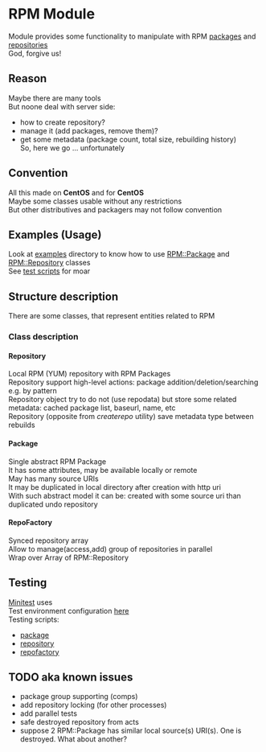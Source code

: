 RPM Module
==========
Module provides some functionality to manipulate with RPM [packages](README.md\#package) and [repositories](README.md\#repository)  
God, forgive us!  

Reason
------
Maybe there are many tools  
But noone deal with server side:  
- how to create repository?  
- manage it (add packages, remove them)?  
- get some metadata (package count, total size, rebuilding history)  
So, here we go ... unfortunately  

Convention
----------
All this made on **CentOS** and for **CentOS**  
Maybe some classes usable without any restrictions  
But other distributives and packagers may not follow convention  

Examples (Usage)
----------------
Look at [examples](examples) directory to know how to use [RPM::Package](examples/package.rb) and [RPM::Repository](examples/repository.rb) classes  
See [test scripts](test) for moar  

Structure description
---------------------
There are some classes, that represent entities related to RPM

### Class description
#### Repository
Local RPM (YUM) repository with RPM Packages  
Repository support high-level actions: package addition/deletion/searching e.g. by pattern  
Repository object try to do not (use repodata) but store some related metadata: cached package list, baseurl, name, etc  
Repository (opposite from *createrepo* utility) save metadata type between rebuilds  

#### Package
Single abstract RPM Package  
It has some attributes, may be available locally or remote  
May has many source URIs  
It may be duplicated in local directory after creation with http uri  
With such abstract model it can be: created with some source uri than duplicated undo repository  

#### RepoFactory
Synced repository array  
Allow to manage(access,add) group of repositories in parallel  
Wrap over Array of RPM::Repository

Testing
-------
[Minitest](https://github.com/seattlerb/minitest) uses  
Test environment configuration [here](test/env.rb)  
Testing scripts:  
- [package](test/package.rb)  
- [repository](test/repository.rb)  
- [repofactory](test/repofactory.rb)  

TODO aka known issues
---------------------
- package group supporting (comps)
- add repository locking (for other processes)
- add parallel tests
- safe destroyed repository from acts
- suppose 2 RPM::Package has similar local source(s) URI(s). One is destroyed. What about another?

